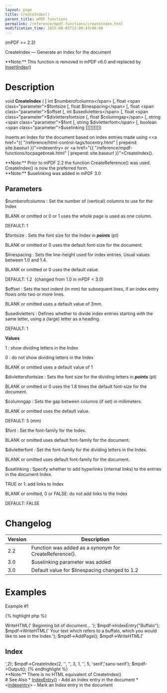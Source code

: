 ```yaml
---
layout: page
title: CreateIndex()
parent_title: mPDF functions
permalink: /reference/mpdf-functions/createindex.html
modification_time: 2015-08-05T12:00:43+00:00
---
```


(mPDF >= 2.2)

CreateIndex — Generate an Index for the document

<div class="alert alert-info" role="alert" markdown="1">
  **Note:** This function is removed in mPDF v6.0 and replaced by <a href="{{ "/reference/mpdf-functions/insertindex.html" | prepend: site.baseurl }}">InsertIndex</a>()
</div>

# Description

void **CreateIndex** (
 [ int <span class="parameter">$numberofcolumns</span> 
[, float <span class="parameter">$fontsize</span> 
[, float <span class="parameter">$linespacing</span> 
[, float <span class="parameter">$offset</span> 
[, int <span class="parameter">$usedivletters</span> 
[, float <span class="parameter">$divlettersfontsize</span> 
[, float <span class="parameter">$columngap</span> 
[, string <span class="parameter">$font</span> 
[, string <span class="parameter">$divletterfont</span> 
[, boolean <span class="parameter">$uselinking</span> 
]]]]]]]]])

Inserts an Index for the document based on index entries made using &lt;<a href="{{ "/reference/html-control-tags/tocentry.html" | prepend: site.baseurl }}">indexentry</a>&gt; or <a href="{{ "/reference/mpdf-functions/tocpagebreak.html" | prepend: site.baseurl }}">CreateIndex()</a>.

<div class="alert alert-info" role="alert" markdown="1">
  **Note:** Prior to mPDF 2.2 the function CreateReference() was used. CreateIndex() is now the preferred form.
</div>

<div class="alert alert-info" role="alert" markdown="1">
  **Note:** <span class="parameter">$uselinking</span> was added in mPDF 3.0
</div>

## Parameters

<span class="parameter">$numberofcolumns</span>
: Set the number of (vertical) columns to use for the Index

  <span class="smallblock">BLANK</span> or omitted or 0 or 1 uses the whole page is used as one column.

  <span class="smallblock">DEFAULT</span>: 1

<span class="parameter">$fontsize</span>
: Sets the font size for the Index in ***points*** (pt)

  <span class="smallblock">BLANK</span> or omitted or 0 uses the default font-size for the document.

<span class="parameter">$linespacing</span>
: Sets the line-height used for index entries. Usual values between 1.0 and 1.4.

  <span class="smallblock">BLANK</span> or omitted or 0 uses the default value.

  <span class="smallblock">DEFAULT</span>: 1.2  (changed from 1.0 in mPDF &lt; 3.0)

<span class="parameter">$offset</span>
: Sets the text indent (in mm) for subsequent lines, if an index entry flows onto two or more lines.

  <span class="smallblock">BLANK</span> or omitted uses a default value of 3mm.

<span class="parameter">$usedivletters</span>
: Defines whether to divide index entries starting with the same letter, using a (large) letter as a heading.

  <span class="smallblock">DEFAULT</span>: 1

  **Values**

  1
  : show dividing letters in the Index

  0
  : do not show dividing letters in the Index

  <span class="smallblock">BLANK</span> or omitted uses a default value of 1

<span class="parameter">$divlettersfontsize</span>
: Sets the font size for the dividing letters in ***points*** (pt)

  <span class="smallblock">BLANK</span> or omitted or 0 uses the 1.8 times the default font-size for the document.

<span class="parameter">$columngap</span>
: Sets the gap between columns (if set) in millimeters.

  <span class="smallblock">BLANK</span> or omitted uses the default value.

  <span class="smallblock">DEFAULT</span>: 5 (mm)

<span class="parameter">$font </span>
: Set the font-family for the Index.

  <span class="smallblock">BLANK</span> or omitted uses default font-family for the document.

<span class="parameter">$divletterfont </span>
: Set the font-family for the dividing letters in the Index.

  <span class="smallblock">BLANK</span> or omitted uses default font-family for the document.

<span class="parameter">$uselinking</span>
: Specify whether to add hyperlinks (internal links) to the entries in the document Index.

  <span class="smallblock">TRUE</span> or 1: add links to Index

  <span class="smallblock">BLANK</span> or omitted, 0 or <span class="smallblock">FALSE</span>: do not add links to the Index

  <span class="smallblock">DEFAULT</span>: <span class="smallblock">FALSE</span>


# Changelog

<table class="table"> <thead>
<tr> 
  <th>Version</th>
  <th>Description</th> 
</tr>
</thead> <tbody>
<tr>
  <td>2.2</td>
  <td>Function was added as a synonym for CreateReference().</td>
</tr>
<tr>
  <td>3.0</td>
  <td><span class="parameter">$uselinking</span> parameter was added</td>
</tr>
<tr>
  <td>3.0</td>
  <td>Default value for <span class="parameter">$linespacing</span> changed to 1.2</td>
</tr>
</tbody> </table>

# Examples

Example #1

{% highlight php %}
<?php
$mpdf = new \Mpdf\Mpdf();

$mpdf->WriteHTML('
Beginning bit of document...
');

$mpdf->IndexEntry("Buffalo");
$mpdf->WriteHTML('
Your text which refers to a buffalo, which you would like to see in the Index
');

$mpdf->AddPage();
$mpdf->WriteHTML('<h2>Index</h2>',2);
$mpdf->CreateIndex(2, '', '', 3, 1, '', 5, 'serif','sans-serif');

$mpdf->Output();

{% endhighlight %}

<div class="alert alert-info" role="alert" markdown="1">
  **Note:** There is no HTML equivalent of CreateIndex()
</div>

# See Also

* <a href="{{ "/reference/mpdf-functions/indexentry.html" | prepend: site.baseurl }}">IndexEntry()</a> - Add an Index entry in the document
* &lt;<a href="{{ "/reference/html-control-tags/tocentry.html" | prepend: site.baseurl }}">indexentry</a>&gt; - Mark an Index entry in the document 
